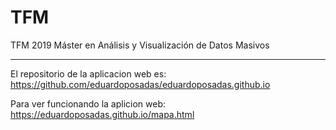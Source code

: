 # TFM
TFM 2019 Máster en Análisis y Visualización de Datos Masivos
_______________________

El repositorio de la aplicacion web es:
https://github.com/eduardoposadas/eduardoposadas.github.io

Para ver funcionando la aplicion web:
https://eduardoposadas.github.io/mapa.html
